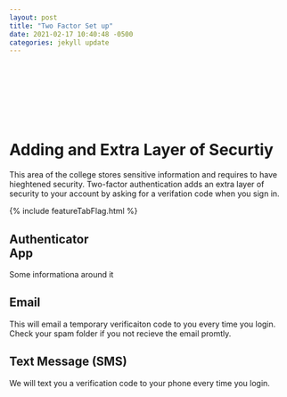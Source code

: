 ```yaml
---
layout: post
title: "Two Factor Set up"
date: 2021-02-17 10:40:48 -0500
categories: jekyll update
---
```


<div class="bg_acc flex justify_center texture_dust m-b_5">
<div class="b_n3 bg_primary br_3 br_circle br_solid br_white-9 flex_none m-b_n5 m-t_5 m-x_auto p_3 shadow_overlap-light c_white " style="width:100px;height:100px;align-content: center;justify-content: center;display: grid;">
<i class="fas fa-lock font_8 c_white"></i>
</div>
</div>
<div class="m-x_auto max-w_30 p-y_5 p-b_4">
<div class="reading-reading-typography">
<h1>Adding and Extra Layer of Securtiy</h1>
<p class="font_1">This area of the college stores sensitive information and requires to have hieghtened security.  Two-factor authentication adds an extra layer of security to your account by asking for a verifation code when you sign in.</p>
</div>
</div>
<div class="flex align-stretch m-x_5:lg p-b_5">
    <div
         class="flex_none w_30 m-x_auto br_solid br_primary h:bg_primary-4 relative br_1 br_radius flex_column flex shadow_overlap-light">
         <div class="absolute t_n1 r_3">
         {% include featureTabFlag.html %}
         </div>
        <div class="p_4 p-t_5"><h2 class="lh_1 c_primary">Authenticator<br>App
        </h2>
        <p class="font_0">Some informationa around it</p></div>
        <div
             class="bg_primary-n1 c_white br-br_radius br-bl_radius br-t_1 br_solid br_primary m-t_auto flex justify_center text_center font_3 p-y_4 m-b_n1">
            <i class="m-t_2 fas fa-check-circle "></i></div>
    </div>
    <div
         class="flex_none w_30 m-x_auto br_solid br_black-3 h:bg_primary-4 relative br_1 br_radius flex_column flex">
        <div class="p_4 p-t_5">
            <h2 class="lh_1 c_primary">Email</h2>
            <p class="font_0">This will email a temporary verificaiton code to you every time you login. Check your spam folder if you not recieve the email promtly.</p>
        </div>
        <div
             class="bg_black-5 c_white br-br_radius br-bl_radius br-t_1 br_solid br_black-3 m-t_auto flex justify_center text_center font_3 p-y_4 m-b_n1">
            <i class="m-t_2 far fa-circle"></i></div>
    </div>
    <div
         class="flex_none w_30 m-x_auto br_solid br_black-3 h:bg_primary-4 relative br_1 br_radius flex_column flex">
        <div class="p_4 p-t_5">
            <h2 class="lh_1 c_primary">Text Message (SMS)</h2>
            <p class="font_0">We will text you a verification code to your phone every time you login.</p>
        </div>
        <div
             class="bg_black-5 c_white br-br_radius br-bl_radius br-t_1 br_solid br_black-3 m-t_auto flex justify_center text_center font_3 p-y_4 m-b_n1">
            <i class="m-t_2 far fa-circle"></i></div>
    </div>
</div>

